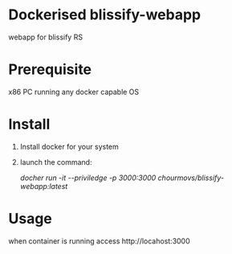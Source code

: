 # Dockerised blissify-webapp
webapp for blissify RS

# Prerequisite
x86 PC running any docker capable OS

# Install
1) Install docker for your system<p>
2) launch the command:<p> 
<em>docher run -it --priviledge -p 3000:3000 chourmovs/blissify-webapp:latest</em>

# Usage
when container is running access http://locahost:3000
